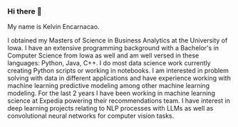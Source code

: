 ### Hi there 👋

My name is Kelvin Encarnacao.

I obtained my Masters of Science in Business Analytics at the University of Iowa.
I have an extensive programming background with a Bachelor's in Computer Science from Iowa as well and am well versed
in these languages: Python, Java, C++. I do most data science work currently creating Python scripts or working in notebooks. I am interested in 
problem solving with data in different applications and have experience working with machine learning 
predictive modeling among other machine learning modeling. For the last 2 years I have been working in machine learning science at Expedia
powering their recommendations team. I have interest in deep learning projects relating to NLP processes with LLMs as well as convolutional neural networks for computer vision tasks.
